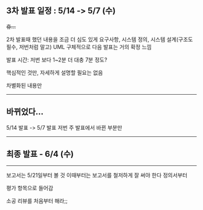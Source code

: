 ## 3차 발표 일정 : 5/14 -> 5/7 (수)
~~휴...~~

2차 발표때 했던 내용을 조금 더 심도 있게
요구사항, 시스템 정의, 시스템 설계(구조도 필수, 저번처럼 말고)
UML
구체적으로
다음 발표는 거의 확정 느낌

발표 시간: 저번 보다 1~2분 더
대충 7분 정도?

핵심적인 것만, 자세하게 설명할 필요는 없음

차별화된 내용만

---
## 바뀌었다...
5/14 발표 -> 5/7 발표
저번 주 발표에서
바뀐 부분만

---
## 최종 발표 - 6/4 (수)

---
보고서는 5/21일부터 볼 것
이때부터는 보고서를 철저하게 잘 써야 한다
정의서부터

평가 항목으로 들어감

소공 리뷰를 처음부터 해라;;




